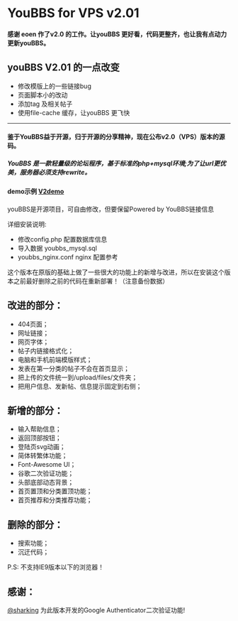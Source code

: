 # YouBBS for VPS v2.01

#### 感谢 eoen 作了v2.0 的工作。让youBBS 更好看，代码更整齐，也让我有点动力更新youBBS。

## youBBS V2.01 的一点改变

* 修改模版上的一些链接bug
* 页面脚本小的改动
* 添加tag 及相关帖子
* 使用file-cache 缓存，让youBBS 更飞快

------

#### 鉴于YouBBS益于开源，归于开源的分享精神，现在公布v2.0（VPS）版本的源码。

##### YouBBS 是一款轻量级的论坛程序，基于标准的php+mysql环境;为了让url更优美，服务器必须支持rewrite。

#### demo示例 [V2demo](http://www.skodacn.com/)
####
<p>youBBS是开源项目，可自由修改，但要保留Powered by YouBBS链接信息</p>

详细安装说明:
* 修改config.php 配置数据库信息
* 导入数据 youbbs_mysql.sql
* youbbs_nginx.conf nginx 配置参考

<p>这个版本在原版的基础上做了一些很大的功能上的新增与改进，所以在安装这个版本之前最好删除之前的代码在重新部署！（注意备份数据）</p>

## 改进的部分：
* 404页面；
* 网址链接；
* 网页字体；
* 帖子内链接格式化；
* 电脑和手机前端模版样式；
* 发表在第一分类的帖子不会在首页显示；
* 把上传的文件统一到/upload/files/文件夹；
* 把用户信息、发新帖、信息提示固定到右侧；

## 新增的部分：
* 输入帮助信息；
* 返回顶部按钮；
* 登陆页svg动画；
* 简体转繁体功能；
* Font-Awesome UI；
* 谷歌二次验证功能；
* 头部底部动态背景；
* 首页置顶和分类置顶功能；
* 首页推荐和分类推荐功能；

## 删除的部分：
* 搜索功能；
* 沉迂代码；

 P.S: 不支持IE9版本以下的浏览器！ 

## 感谢：
[@sharking](http://www.shacas.com/) 为此版本开发的Google Authenticator二次验证功能!
